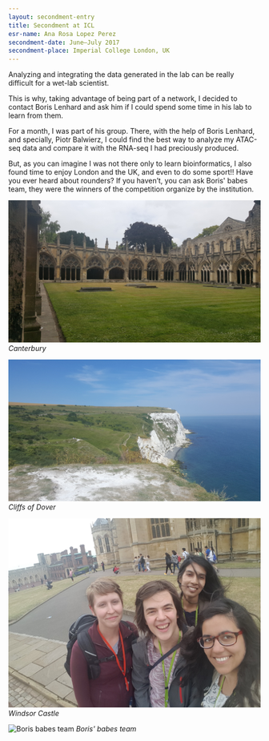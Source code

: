 ```yaml
---
layout: secondment-entry
title: Secondment at ICL
esr-name: Ana Rosa Lopez Perez
secondment-date: June–July 2017
secondment-place: Imperial College London, UK
---
```


Analyzing and integrating the data generated in the lab can be really difficult for
a wet-lab scientist.

This is why, taking advantage of being part of a network, I decided to contact Boris
Lenhard and ask him if I could spend some time in his lab to learn from them.

For a month, I was part of his group. There, with the help of Boris Lenhard, and
specially, Piotr Balwierz, I could find the best way to analyze my ATAC-seq data and
compare it with the RNA-seq I had preciously produced.

But, as you can imagine I was not there only to learn bioinformatics, I also found
time to enjoy London and the UK, and even to do some sport!! Have you ever heard about
rounders? If you haven’t, you can ask Boris' babes team, they were the winners of the
competition organize by the institution.


![Canterbury](/library/images/secondments/ICL.Ana.1.jpg)
*Canterbury*

![Cliffs of Dover](/library/images/secondments/ICL.Ana.2.jpg)
*Cliffs of Dover*

![Windsor Castle](/library/images/secondments/ICL.Ana.3.jpg)
*Windsor Castle*

![Boris babes team](/library/images/secondments/rounders_winners.jpg)
*Boris' babes team*
